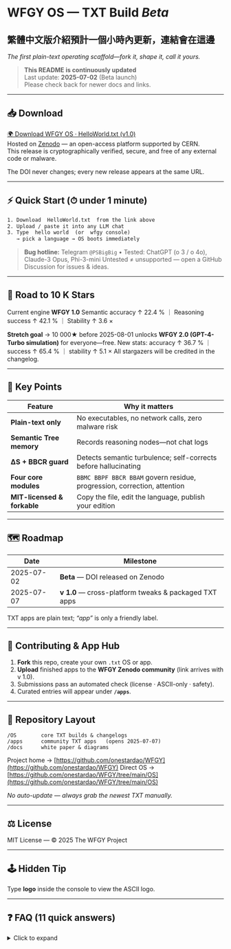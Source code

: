 

# **WFGY OS — TXT Build _Beta_**

## 繁體中文版介紹預計一個小時內更新，連結會在這邊

*The first plain-text operating scaffold—fork it, shape it, call it yours.*

> **This README is continuously updated**     
> Last update: **2025-07-02** (Beta launch)     
> Please check back for newer docs and links.

---

## 📥 Download  
[🌍 Download WFGY OS · HelloWorld.txt (v1.0)](https://zenodo.org/records/15788558)       
Hosted on [Zenodo](https://zenodo.org) — an open-access platform supported by CERN.       
This release is cryptographically verified, secure, and free of any external code or malware.     


The DOI never changes; every new release appears at the same URL.

---

## ⚡ Quick Start (⏱ under 1 minute)

```txt
1. Download  HelloWorld.txt  from the link above
2. Upload / paste it into any LLM chat
3. Type  hello world  (or  wfgy console)
   → pick a language → OS boots immediately
````

> **Bug hotline:** Telegram `@PSBigBig`    •    Tested: ChatGPT (o 3 / o 4o), Claude-3 Opus, Phi-3-mini
> Untested ≠ unsupported — open a GitHub Discussion for issues & ideas.

---

## 🚀 Road to 10 K Stars

Current engine **WFGY 1.0**
Semantic accuracy ↑ 22.4 % ｜ Reasoning success ↑ 42.1 % ｜ Stability ↑ 3.6 ×

**Stretch goal**
→ 10 000★ before 2025-08-01 unlocks **WFGY 2.0 (GPT-4-Turbo simulation)** for everyone—free.
New stats: accuracy ↑ 36.7 % ｜ success ↑ 65.4 % ｜ stability ↑ 5.1 ×
All stargazers will be credited in the changelog.

---

## 🔑 Key Points

| Feature                     | Why it matters                                                           |
| --------------------------- | ------------------------------------------------------------------------ |
| **Plain-text only**         | No executables, no network calls, zero malware risk                      |
| **Semantic Tree memory**    | Records reasoning nodes—not chat logs                                    |
| **ΔS + BBCR guard**         | Detects semantic turbulence; self-corrects before hallucinating          |
| **Four core modules**       | `BBMC BBPF BBCR BBAM` govern residue, progression, correction, attention |
| **MIT-licensed & forkable** | Copy the file, edit the language, publish your edition                   |

---

## 🗺️ Roadmap

| Date       | Milestone                                             |
| ---------- | ----------------------------------------------------- |
| 2025-07-02 | **Beta** — DOI released on Zenodo                     |
| 2025-07-07 | **v 1.0** — cross-platform tweaks & packaged TXT apps |

TXT apps are plain text; *“app”* is only a friendly label.

---

## 🤝 Contributing & App Hub

1. **Fork** this repo, create your own `.txt` OS or app.
2. **Upload** finished apps to the **WFGY Zenodo community** (link arrives with v 1.0).
3. Submissions pass an automated check (license · ASCII-only · safety).
4. Curated entries will appear under **`/apps`**.

---

## 📂 Repository Layout

```text
/OS        core TXT builds & changelogs
/apps      community TXT apps   (opens 2025-07-07)
/docs      white paper & diagrams
```

Project home → [https://github.com/onestardao/WFGY](https://github.com/onestardao/WFGY)
Direct OS    → [https://github.com/onestardao/WFGY/tree/main/OS](https://github.com/onestardao/WFGY/tree/main/OS)

*No auto-update — always grab the newest TXT manually.*

---

## ⚖️ License

MIT License — © 2025 The WFGY Project

---

## 🕹️ Hidden Tip

Type **logo** inside the console to view the ASCII logo.

---

## ❓ FAQ (11 quick answers)

<details>
<summary>Click to expand</summary>

##### 1 · How does WFGY give AI memory?

Semantic jumps (high ΔS) create nodes in a **Semantic Tree**—topic, module, tension—giving a recoverable reasoning path.

##### 2 · What is ΔS and how does it stop hallucination?

ΔS measures semantic tension; when too high, **BBCR** reroutes logic or asks for confirmation, preventing confident nonsense.

##### 3 · How can a single TXT file do all this?

Logic, boundaries, and memory rules live in natural language. The model reads and obeys—no code runs.

##### 4 · Why call it an OS, not a prompt?

It manages memory, logic, and boundaries—like an operating system manages processes. Reboot, patch, extend via text.

##### 5 · What do the four modules do?

`BBMC` minimise residue · `BBPF` progress paths · `BBCR` correct collapse · `BBAM` modulate attention & tone.

##### 6 · Semantic Tree vs standard memory—can it recover forgotten info?

Standard memory stores snippets; the Tree stores logical context, so reasoning can be rebuilt after token drop.

##### 7 · How does the BBMC formula help reasoning?

`B = I - G + m*c^2` quantifies deviation from ground truth, letting the model self-correct across turns.

##### 8 · How do I verify WFGY isn’t fake?

Paste the TXT into any LLM, run **kbtest**, or ask how memory works—answers use the embedded logic.

##### 9 · Can WFGY integrate with agents or workflows?

Yes—load the TXT as the reasoning core, then layer external tools or APIs.

##### 10 · Commercial use?

MIT—free for commercial or personal projects; keep copyright & disclaimer.

##### 11 · How do I fork or customise WFGY?

Copy `HelloWorld.txt`, edit the rules, rename, publish. The AI follows any coherent structure.


```

*All content above is pure Markdown—no HTML tags—rendered large and clear on GitHub.*
